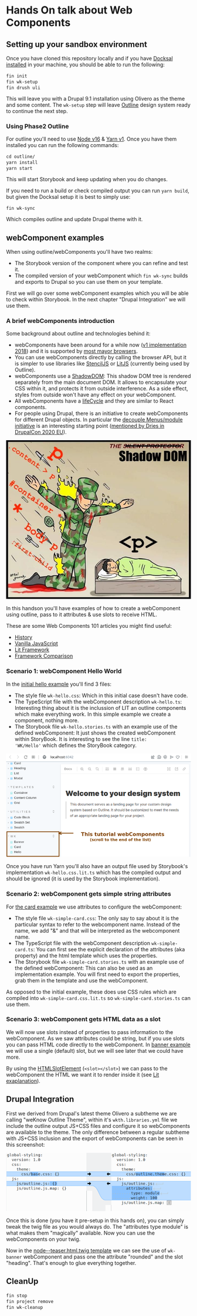 # Hands On talk about Web Components

## Setting up your sandbox environment

Once you have cloned this repository locally and if you have [Docksal installed](https://docs.docksal.io/getting-started/setup/) in your machine, you should be able to run the following:

```
fin init
fin wk-setup
fin drush uli
```

This will leave you with a Drupal 9.1 installation using Olivero as the theme and some content.
The ```wk-setup``` step will leave [Outline](https://github.com/phase2/outline) design system ready to continue the next step.

### Using Phase2 Outline

For outline you'll need to use [Node v16](https://nodejs.org/en/download/package-manager/#nvm) & [Yarn v1](https://classic.yarnpkg.com/lang/en/docs/install/).
Once you have them installed you can run the following commands:

```
cd outline/
yarn install
yarn start
```

This will start Storybook and keep updating when you do changes.

If you need to run a build or check compiled output you can run ```yarn build```, but given the Docksal setup it is best to simply use:

```
fin wk-sync
```

Which compiles outline and update Drupal theme with it.

## webComponent examples

When using outline/webComponents you'll have two realms:

- The Storybook version of the component where you can refine and test it.
- The compiled version of your webComponent which ```fin wk-sync``` builds and exports to Drupal so you can use them on your template.

First we will go over some webComponent examples which you will be able to check within Storybook. In the next chapter "Drupal Integration" we will use them.

### A brief webComponents introduction

Some background about outline and technologies behind it:

- webComponents have been around for a while now ([v1 implementation 2018](https://medium.com/@pablortsal/the-year-of-web-components-c92960830d00)) and it is supported by [most mayor browsers](https://developer.mozilla.org/en-US/docs/Web/Web_Components#browser_compatibility).
- You can use webComponents directly by calling the browser API, but it is simpler to use libraries like [StencilJS](https://stenciljs.com/) or [LitJS](https://lit.dev/) (currently being used by Outline).
- webComponents use a [ShadowDOM](https://developer.mozilla.org/en-US/docs/Web/Web_Components/Using_shadow_DOM): This shadow DOM tree is rendered separately from the main document DOM. It allows to encapsulate your CSS within it, and protects it from outside interference. As a side effect, styles from outside won't have any effect on your webComponent.
- All webComponents have a [lifeCycle](https://developer.mozilla.org/en-US/docs/Web/Web_Components/Using_custom_elements#using_the_lifecycle_callbacks) and they are similar to React components.
- For people using Drupal, there is an initiative to create webComponents for different Drupal objects. In particular the [decouple Menus/module initiative](https://www.drupal.org/project/decoupled_menus_initiative) is an interesting starting point ([mentioned by Dries in DrupalCon 2020 EU](https://dri.es/state-of-drupal-presentation-july-2020)).

![ShadowDOM](./resources/ShadowDOM.jpg "ShadowDOM")

In this handson you'll have examples of how to create a webComponent using outline, pass to it attributes & use slots to receive HTML.

These are some Web Components 101 articles you might find useful:

- [History](https://dev.to/this-is-learning/web-components-101-history-2p24)
- [Vanilla JavaScript](https://dev.to/this-is-learning/web-components-101-vanilla-javascript-2pja)
- [Lit Framework](https://dev.to/this-is-learning/web-components-101-lit-framework-3en1)
- [Framework Comparison](https://dev.to/this-is-learning/web-components-101-framework-comparison-989)

### Scenario 1: webComponent Hello World

In the [initial hello example](https://github.com/weknowinc/webcomponents_handson/tree/main/resources/wkwc/wk-hello) you'll find 3 files:

- The style file `wk-hello.css`: Which in this initial case doesn't have code.
- The TypeScript file with the webComponent description `wk-hello.ts`: Interesting thing about it is the inclussion of LIT an outline components which make everything work. In this simple example we create a component, nothing more.
- The Storybook file `wk-hello.stories.ts` with an example use of the defined webComponent: It just shows the created webComponent within StoryBook. It is interesting to see the line <code>title: 'WK/Hello'</code> which defines the StoryBook category.

![Seeing the webComponents in StoryBook](./resources/Outline-Phase2-StoryBook.png "StoryBook")

Once you have run Yarn you'll also have an output file used by Storybook's implementation `wk-hello.css.lit.ts` which has the compiled output and should be ignored (it is used by the Storybook implementation).

### Scenario 2: webComponent gets simple string attributes

For [the card example](https://github.com/weknowinc/webcomponents_handson/tree/main/resources/wkwc/wk-card) we use attributes to configure the webComponent:

- The style file `wk-simple-card.css`: The only say to say about it is the particular syntax to refer to the webcomponent name. Instead of the name, we add "&" and that will be interpreted as the webcomponent name.
- The TypeScript file with the webComponent description `wk-simple-card.ts`: You can first see the explicit declaration of the attributes (aka property) and the html template which uses the properties.
- The Storybook file `wk-simple-card.stories.ts` with an example use of the defined webComponent: This can also be used as an implementation example. You will first need to export the properties, grab them in the template and use the webComponent.

As opposed to the initial example, these does use CSS rules which are compiled into `wk-simple-card.css.lit.ts` so `wk-simple-card.stories.ts` can use them.

### Scenario 3: webComponent gets HTML data as a slot

We will now use slots instead of properties to pass information to the webComponent. As we saw attributes could be string, but if you use slots you can pass HTML code directly to the webComponent. In [banner example](https://github.com/weknowinc/webcomponents_handson/tree/main/resources/wkwc/wk-banner) we will use a single (default) slot, but we will see later that we could have more.

By using the [HTMLSlotElement](https://developer.mozilla.org/en-US/docs/Web/API/HTMLSlotElement) (`<slot></slot>`) we can pass to the webComponent the HTML we want it to render inside it (see [Lit exaplanation](https://lit.dev/docs/components/shadow-dom/#slots)).

## Drupal Integration

First we derived from Drupal's latest theme Olivero a subtheme we are calling "weKnow Outline Theme", within it's ```wkth.libraries.yml``` file we include the outline output JS+CSS files and configure it so webComponents are available to the theme. The only difference between a regular subtheme with JS+CSS inclusion and the export of webComponents can be seen in this screenshot:

![wkth.libraries.yml configuration](./resources/wkth_libraries_yml.png "wkth.libraries.yml")

Once this is done (you have it pre-setup in this hands on), you can simply tweak the twig file as you would always do. The "attributes type module" is what makes them "magically" available. Now you can use the webComponents on your twig.

Now in the [node--teaser.html.twig template](https://github.com/weknowinc/webcomponents_handson/blob/main/resources/wkth/templates/content/node--teaser.html.twig) we can see the use of ```wk-banner``` webComponent and pass one the attribute "rounded" and the slot "heading". That's enough to glue everything together.

## CleanUp

```
fin stop
fin project remove
fin wk-cleanup
```
